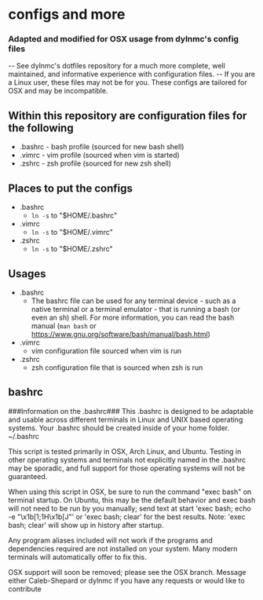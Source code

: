 # configs and more #
### Adapted and modified for OSX usage from dylnmc's config files ###
-- See dylnmc's dotfiles repository for a much more complete, well maintained, and informative experience with configuration files. 
-- If you are a Linux user, these files may not be for you. These configs are tailored for OSX and may be incompatible.

## Within this repository are configuration files for the following ##
- .bashrc              - bash profile (sourced for new bash shell)
- .vimrc               - vim profile (sourced when vim is started)
- .zshrc               - zsh profile (sourced for new zsh shell)

## Places to put the configs ##
- .bashrc
    * `ln -s` to "$HOME/.bashrc"
- .vimrc
    * `ln -s` to "$HOME/.vimrc"
- .zshrc
    * `ln -s` to "$HOME/.zshrc"

## Usages ##
- .bashrc
  * The bashrc file can be used for any terminal device - such as a native terminal or a terminal emulator - that is running a bash (or even an sh) shell. For more information, you can read the bash manual (`man bash` or https://www.gnu.org/software/bash/manual/bash.html)
- .vimrc
    * vim configuration file sourced when vim is run
- .zshrc
    * zsh configuration file that is sourced when zsh is run

## bashrc ##
###Information on the .bashrc###
This .bashrc is designed to be adaptable and usable across different terminals in Linux and UNIX based operating systems.
Your .bashrc should be created inside of your home folder.
  ~/.bashrc

This script is tested primarily in OSX, Arch Linux, and Ubuntu. Testing in other operating systems and terminals not explicitly named in the .bashrc may be sporadic, and full support for those operating systems will not be guaranteed.

When using this script in OSX, be sure to run the command "exec bash" on terminal startup. On Ubuntu, this may be the default behavior and exec bash will not need to be run by you manually; send text at start 'exec bash; echo -e "\x1b[1;1H\x1b[J"' or 'exec bash; clear' for the best results. Note: 'exec bash; clear' will show up in history after startup.

Any program aliases included will not work if the programs and dependencies required are not installed on your system. Many modern terminals will automatically offer to fix this.

OSX support will soon be removed; please see the OSX branch.
Message either Caleb-Shepard or dylnmc if you have any requests or would like to contribute
